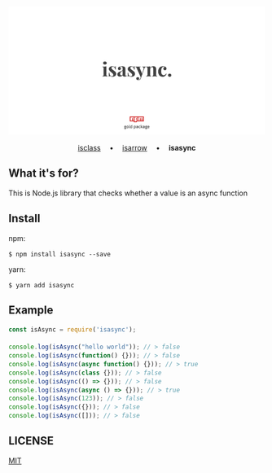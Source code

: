 <p align="center">
    <a href="#install" alt="isAsync">
        <img src=".github/header.png" alt="Header of isAsync"/>
    </a>
</p>

<p align="center">
    <a href="https://github.com/nof1000/isclass">isclass</a>
    <strong>&emsp;&bull;&emsp;</strong>
    <a href="https://github.com/nof1000/isarrow">isarrow</a>
    <strong>&emsp;&bull;&emsp;</strong>
    <strong>isasync</strong>
</p>


## What it's for?
This is Node.js library that checks whether a value is an async function


## Install
npm:
```
$ npm install isasync --save
```

yarn:
```
$ yarn add isasync
```


## Example
```js
const isAsync = require('isasync');

console.log(isAsync("hello world")); // > false
console.log(isAsync(function() {})); // > false
console.log(isAsync(async function() {})); // > true
console.log(isAsync(class {})); // > false
console.log(isAsync(() => {})); // > false
console.log(isAsync(async () => {})); // > true
console.log(isAsync(123)); // > false
console.log(isAsync({})); // > false
console.log(isAsync([])); // > false
```


## LICENSE
[MIT](./LICENSE "The MIT License")
